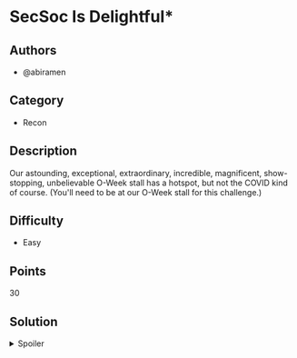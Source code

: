 # SecSoc Is Delightful*

## Authors
- @abiramen

## Category
- Recon

## Description
Our astounding, exceptional, extraordinary, incredible, magnificent, show-stopping, unbelievable O-Week stall has a hotspot, but not the COVID kind of course. (You'll need to be at our O-Week stall for this challenge.)

## Difficulty
- Easy

## Points
30

## Solution
<details>
<summary>Spoiler</summary>

### Walkthrough
Hotspots often refer to Wi-Fi networks created by mobile devices. Check for Wi-Fi networks near SecSoc's O-Week stall. The flag occurs in the name (or SSID) of one of the networks.

### Flag
`OWEEK{sT4y_c0v1D_s4fE}`
</details>
